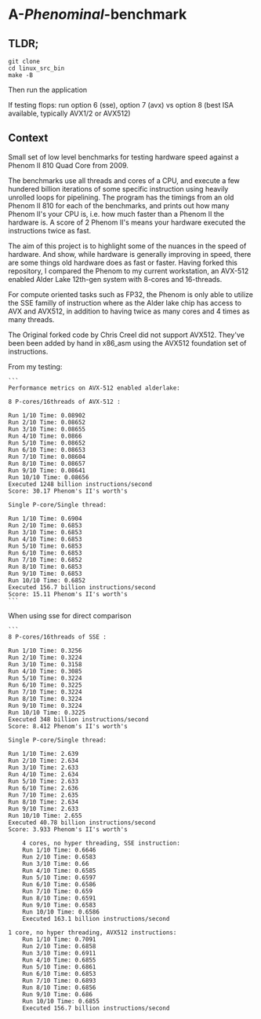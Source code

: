 # A-*Phenominal*-benchmark

## TLDR; 

```
git clone 
cd linux_src_bin 
make -B
```
Then run the application 

If testing flops: run option 6 (sse), option 7 (avx) vs option 8 (best ISA available, typically AVX1/2 or AVX512)


## Context
Small set of low level benchmarks for testing hardware speed against a Phenom II 810 Quad Core from 2009.

The benchmarks use all threads and cores of a CPU, and execute a few hundered billion iterations of some specific instruction using heavily unrolled loops for pipelining. The program has the timings from an old Phenom II 810 for each of the benchmarks, and prints out how many Phenom II's your CPU is, i.e. how much faster than a Phenom II the hardware is. A score of 2 Phenom II's means your hardware executed the instructions twice as fast.

The aim of this project is to highlight some of the nuances in the speed of hardware. And show, while hardware is generally improving in speed, there are some things old hardware does as fast or faster. Having forked this repository, I compared the Phenom to my current workstation, an AVX-512 enabled Alder Lake 12th-gen system with 8-cores and 16-threads.

For compute oriented tasks such as FP32, the Phenom is only able to utilize the SSE familly of instruction where as the Alder lake chip has access to AVX and AVX512, in addition to having twice as many cores and 4 times as many threads. 


The Original forked code by Chris Creel did not support AVX512. They've been been added by hand in x86_asm using the AVX512 foundation set of instructions. 

From my testing:


    ```
    Performance metrics on AVX-512 enabled alderlake:
    
    8 P-cores/16threads of AVX-512 :
    
    Run 1/10 Time: 0.08902
    Run 2/10 Time: 0.08652
    Run 3/10 Time: 0.08655
    Run 4/10 Time: 0.0866
    Run 5/10 Time: 0.08652
    Run 6/10 Time: 0.08653
    Run 7/10 Time: 0.08604
    Run 8/10 Time: 0.08657
    Run 9/10 Time: 0.08641
    Run 10/10 Time: 0.08656
    Executed 1248 billion instructions/second
    Score: 30.17 Phenom's II's worth's
    
    Single P-core/Single thread:
    
    Run 1/10 Time: 0.6904
    Run 2/10 Time: 0.6853
    Run 3/10 Time: 0.6853
    Run 4/10 Time: 0.6853
    Run 5/10 Time: 0.6853
    Run 6/10 Time: 0.6853
    Run 7/10 Time: 0.6852
    Run 8/10 Time: 0.6853
    Run 9/10 Time: 0.6853
    Run 10/10 Time: 0.6852
    Executed 156.7 billion instructions/second
    Score: 15.11 Phenom's II's worth's
    ```

When using sse for direct comparison 
    
    
    ```
    8 P-cores/16threads of SSE :

    Run 1/10 Time: 0.3256
    Run 2/10 Time: 0.3224
    Run 3/10 Time: 0.3158
    Run 4/10 Time: 0.3085
    Run 5/10 Time: 0.3224
    Run 6/10 Time: 0.3225
    Run 7/10 Time: 0.3224
    Run 8/10 Time: 0.3224
    Run 9/10 Time: 0.3224
    Run 10/10 Time: 0.3225
    Executed 348 billion instructions/second
    Score: 8.412 Phenom's II's worth's

    Single P-core/Single thread:
    
    Run 1/10 Time: 2.639
    Run 2/10 Time: 2.634
    Run 3/10 Time: 2.633
    Run 4/10 Time: 2.634
    Run 5/10 Time: 2.633
    Run 6/10 Time: 2.636
    Run 7/10 Time: 2.635
    Run 8/10 Time: 2.634
    Run 9/10 Time: 2.633
    Run 10/10 Time: 2.655
    Executed 40.78 billion instructions/second
    Score: 3.933 Phenom's II's worth's

```
    4 cores, no hyper threading, SSE instruction:
	Run 1/10 Time: 0.6646
	Run 2/10 Time: 0.6583
	Run 3/10 Time: 0.66
	Run 4/10 Time: 0.6585
	Run 5/10 Time: 0.6597
	Run 6/10 Time: 0.6586
	Run 7/10 Time: 0.659
	Run 8/10 Time: 0.6591
	Run 9/10 Time: 0.6583
	Run 10/10 Time: 0.6586
	Executed 163.1 billion instructions/second

1 core, no hyper threading, AVX512 instructions: 
	Run 1/10 Time: 0.7091
	Run 2/10 Time: 0.6858
	Run 3/10 Time: 0.6911
	Run 4/10 Time: 0.6855
	Run 5/10 Time: 0.6861
	Run 6/10 Time: 0.6853
	Run 7/10 Time: 0.6893
	Run 8/10 Time: 0.6856
	Run 9/10 Time: 0.686
	Run 10/10 Time: 0.6855
	Executed 156.7 billion instructions/second
    
```
